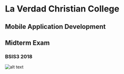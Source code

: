 # La Verdad Christian College
## Mobile Application Development
## Midterm Exam
### BSIS3 2018

![alt text](http://s2.quickmeme.com/img/58/5805598d2b20354415f486061ac0698c978e2f288a64f6b734353bd2403b0edc.jpg "Exam")
